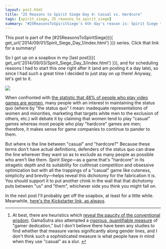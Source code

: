 ```yaml
---
layout: post.html
title: "25 Reasons to Spirit Siege Day 4: Casual vs. Hardcore"
tags: [spirit_siege, 25_reasons_to_spirit_siege]
summary: "#25ReasonsToSpiritSiege's 4th day's reason is: Spirit Siege thwarts the illusory casual/hardcore dichotomy."
---
```


This post is part of the [#25ReasonsToSpiritSiege]({{ get_url('2014/09/01/Spirit_Siege_Day_1/index.html') }}) series. Click that link for a summary!

So I got up on a soapbox in my [last post]({{ get_url('2014/09/03/Spirit_Siege_Day_3/index.html') }}), and for scheduling reasons I had to start this one right after it (and am posting it a day late), so since I had such a great time I decided to just stay on up there! Anyway, let's get to it.

<img src="{{ get_asset('images/posts/Spirit_Siege/Game_Player_Gender.png') }}" class="right"/>

When confronted with [the statistic that 48% of people who play video games are women](http://www.theesa.com/facts/pdfs/ESA_EF_2014.pdf), many people with an interest in maintaining the status quo (where by "the status quo" I mean: inadequate representations of women and minorities, marketing that targets white men to the exclusion of others, etc.) will debate it by claiming that women tend to play "casual" games whereas most people who play "hardcore" games are men; therefore, it makes sense for game companies to continue to pander to them.

But where is the line between "casual" and "hardcore?" Because these terms don't have actual definitions<sup id="ref1"><a href="#foot1" class="ref"></a></sup>, defenders of the status quo can draw the line wherever they want so as to exclude as many people as possible who aren't like them. _Spirit Siege_—as a game that's "hardcore" in its stragetic depth and its suitability for cutthroat competition and obsessive optimization but with all the trappings of a "casual" game like cuteness, simplicity and brevity—helps reveal this dichotomy for the fabrication it is. You should support it to put another chink in the wall that that dichotomy puts between "us" and "them", whichever side you think you might fall on.

In the next post I'll probably get off the soapbox, at least for a little while. Meanwhile, [here's the Kickstarter link, as always](https://www.kickstarter.com/projects/1796662059/spirit-siege-your-five-minute-strategy-game-fix).

-----

<ol>
<li class="foot" id="foot1"><p>At best, there are heuristics which <a href="http://www.gamasutra.com/blogs/FlavioDamasco/20140224/211502/Casual_gamers_vs_hardcore_gamers.php">reveal the paucity of the conventional wisdom</a>. GamaSutra also attempted a <a href="http://www.gamasutra.com/view/feature/131397/from_casual_to_core_a_statistical_.php?print=1">rigorous, quantifiable measure</a> of "gamer dedication," but I don't believe there have been any studies to find whether that measure varies significantly along gender lines, and I don't think such a sophisticated measure is what people have in mind when they use "casual" as a slur. <a href="#ref1">↩</a></p></li>
</ol>